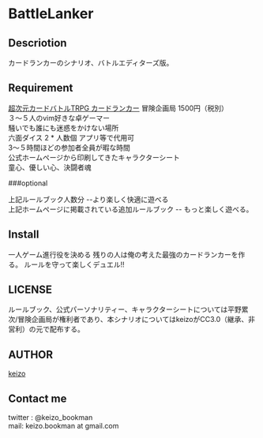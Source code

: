 BattleLanker
====


## Descriotion
カードランカーのシナリオ、バトルエディターズ版。


## Requirement
[ 超次元カードバトルTRPG カードランカー](http://www.bouken.jp/pd/cr/) 冒険企画局 1500円（税別）  
３〜５人のvim好きな卓ゲーマー  
騒いでも誰にも迷惑をかけない場所  
六面ダイス 2 * 人数個 アプリ等で代用可  
3〜５時間ほどの参加者全員が暇な時間  
公式ホームページから印刷してきたキャラクターシート  
童心、優しい心、決闘者魂  

###optional

上記ルールブック人数分 --より楽しく快適に遊べる  
上記ホームページに掲載されている追加ルールブック -- もっと楽しく遊べる。  

## Install

一人ゲーム進行役を決める
残りの人は俺の考えた最強のカードランカーを作る。
ルールを守って楽しくデュエル!!


## LICENSE
ルールブック、公式パーソナリティー、キャラクターシートについては平野累次/冒険企画局が権利者であり、本シナリオについてはkeizoがCC3.0（継承、非営利）の元で配布する。

## AUTHOR

[keizo](https://github.com/KeizoBookman)


## Contact me
twitter : @keizo_bookman  
mail: keizo.bookman at gmail.com  
